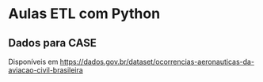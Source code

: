 # Aulas ETL com Python

## Dados para CASE
Disponíveis em https://dados.gov.br/dataset/ocorrencias-aeronauticas-da-aviacao-civil-brasileira